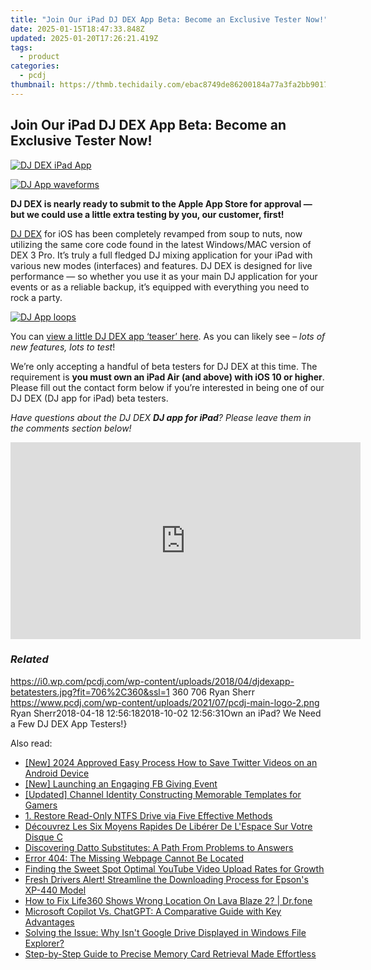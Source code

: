 ```yaml
---
title: "Join Our iPad DJ DEX App Beta: Become an Exclusive Tester Now!"
date: 2025-01-15T18:47:33.848Z
updated: 2025-01-20T17:26:21.419Z
tags:
  - product
categories:
  - pcdj
thumbnail: https://thmb.techidaily.com/ebac8749de86200184a77a3fa2bb901785d67bf12335ea2d0dc0b871ccf2113a.jpg
---
```


## Join Our iPad DJ DEX App Beta: Become an Exclusive Tester Now!

[![DJ DEX iPad App](https://i0.wp.com/pcdj.com/wp-content/uploads/2018/04/djdexapp-betatesters.jpg?resize=706%2C321&ssl=1)](https://i0.wp.com/pcdj.com/wp-content/uploads/2018/04/djdexapp-betatesters.jpg?fit=706%2C360&ssl=1 "DJ DEX iPad App")

[![DJ App waveforms](https://i0.wp.com/pcdj.com/wp-content/uploads/2018/04/djdex2.jpg?resize=180%2C180&ssl=1 "DJ App waveforms")](https://i0.wp.com/pcdj.com/wp-content/uploads/2018/04/djdex2.jpg?fit=800%2C800&ssl=1)

**DJ DEX is nearly ready to submit to the Apple App Store for approval — but we could use a little extra testing by you, our customer, first!**

[DJ DEX](https://tools.techidaily.com/pcdj/products/) for iOS has been completely revamped from soup to nuts, now utilizing the same core code found in the latest Windows/MAC version of DEX 3 Pro. It’s truly a full fledged DJ mixing application for your iPad with various new modes (interfaces) and features. DJ DEX is designed for live performance — so whether you use it as your main DJ application for your events or as a reliable backup, it’s equipped with everything you need to rock a party.

[![DJ App loops](https://i2.wp.com/pcdj.com/wp-content/uploads/2018/04/djdex4.jpg?resize=180%2C180&ssl=1 "DJ App loops")](https://i2.wp.com/pcdj.com/wp-content/uploads/2018/04/djdex4.jpg?fit=800%2C800&ssl=1)

You can [view a little DJ DEX app ‘teaser’ here](https://tools.techidaily.com/pcdj/products/). As you can likely see – _lots of new features, lots to test_!

We’re only accepting a handful of beta testers for DJ DEX at this time. The requirement is **you must own an iPad Air (and above) with iOS 10 or higher**. Please fill out the contact form below if you’re interested in being one of our DJ DEX (DJ app for iPad) beta testers.

_Have questions about the DJ DEX **DJ app for iPad**? Please leave them in the comments section below!_

<!-- affiliate ads begin -->
<iframe width="560" height="315" src="https://www.youtube.com/embed/5OmJZ4Z8jgk?si=YIoEaPI8geoiFSYE" title="YouTube video player" frameborder="0" allow="accelerometer; autoplay; clipboard-write; encrypted-media; gyroscope; picture-in-picture; web-share" referrerpolicy="strict-origin-when-cross-origin" allowfullscreen></iframe>
<!-- affiliate ads end -->

### _Related_

https://i0.wp.com/pcdj.com/wp-content/uploads/2018/04/djdexapp-betatesters.jpg?fit=706%2C360&ssl=1 360 706 Ryan Sherr https://www.pcdj.com/wp-content/uploads/2021/07/pcdj-main-logo-2.png Ryan Sherr2018-04-18 12:56:182018-10-02 12:56:31Own an iPad? We Need a Few DJ DEX App Testers!}

<ins class="adsbygoogle"
     style="display:block"
     data-ad-format="autorelaxed"
     data-ad-client="ca-pub-7571918770474297"
     data-ad-slot="1223367746"></ins>

<ins class="adsbygoogle"
     style="display:block"
     data-ad-client="ca-pub-7571918770474297"
     data-ad-slot="8358498916"
     data-ad-format="auto"
     data-full-width-responsive="true"></ins>

<span class="atpl-alsoreadstyle">Also read:</span>
<div><ul>
<li><a href="https://twitter-videos.techidaily.com/new-2024-approved-easy-process-how-to-save-twitter-videos-on-an-android-device/"><u>[New] 2024 Approved Easy Process How to Save Twitter Videos on an Android Device</u></a></li>
<li><a href="https://article-tips.techidaily.com/new-launching-an-engaging-fb-giving-event/"><u>[New] Launching an Engaging FB Giving Event</u></a></li>
<li><a href="https://youtube-videos.techidaily.com/updated-channel-identity-constructing-memorable-templates-for-gamers/"><u>[Updated] Channel Identity Constructing Memorable Templates for Gamers</u></a></li>
<li><a href="https://win-cloud.techidaily.com/1-restore-read-only-ntfs-drive-via-five-effective-methods/"><u>1. Restore Read-Only NTFS Drive via Five Effective Methods</u></a></li>
<li><a href="https://win-cloud.techidaily.com/decouvrez-les-six-moyens-rapides-de-liberer-de-lespace-sur-votre-disque-c/"><u>Découvrez Les Six Moyens Rapides De Libérer De L'Espace Sur Votre Disque C</u></a></li>
<li><a href="https://win-cloud.techidaily.com/discovering-datto-substitutes-a-path-from-problems-to-answers/"><u>Discovering Datto Substitutes: A Path From Problems to Answers</u></a></li>
<li><a href="https://win-cloud.techidaily.com/error-404-the-missing-webpage-cannot-be-located/"><u>Error 404: The Missing Webpage Cannot Be Located</u></a></li>
<li><a href="https://youtube-docs.techidaily.com/ng-the-sweet-spot-optimal-youtube-video-upload-rates-for-growth/"><u>Finding the Sweet Spot Optimal YouTube Video Upload Rates for Growth</u></a></li>
<li><a href="https://win-amazing.techidaily.com/fresh-drivers-alert-streamline-the-downloading-process-for-epsons-xp-440-model/"><u>Fresh Drivers Alert! Streamline the Downloading Process for Epson's XP-440 Model</u></a></li>
<li><a href="https://fake-location.techidaily.com/how-to-fix-life360-shows-wrong-location-on-lava-blaze-2-drfone-by-drfone-virtual-android/"><u>How to Fix Life360 Shows Wrong Location On Lava Blaze 2? | Dr.fone</u></a></li>
<li><a href="https://tech-revival.techidaily.com/microsoft-copilot-vs-chatgpt-a-comparative-guide-with-key-advantages/"><u>Microsoft Copilot Vs. ChatGPT: A Comparative Guide with Key Advantages</u></a></li>
<li><a href="https://win-cloud.techidaily.com/solving-the-issue-why-isnt-google-drive-displayed-in-windows-file-explorer/"><u>Solving the Issue: Why Isn't Google Drive Displayed in Windows File Explorer?</u></a></li>
<li><a href="https://win-cloud.techidaily.com/step-by-step-guide-to-precise-memory-card-retrieval-made-effortless/"><u>Step-by-Step Guide to Precise Memory Card Retrieval Made Effortless</u></a></li>
</ul></div>

